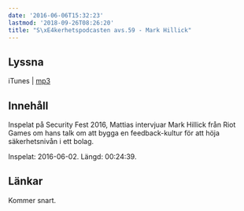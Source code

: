 ```yaml
---
date: '2016-06-06T15:32:23'
lastmod: '2018-09-26T08:26:20'
title: "S\xE4kerhetspodcasten avs.59 - Mark Hillick"
---
```

## Lyssna

iTunes \| [mp3](http://traffic.libsyn.com/sakerhetspodcasten/markhillick.mp3)

## Innehåll

Inspelat på Security Fest 2016, Mattias intervjuar Mark Hillick från Riot Games om
hans talk om att bygga en feedback-kultur för att höja säkerhetsnivån i ett bolag.

Inspelat: 2016-06-02. Längd: 00:24:39.

## Länkar

Kommer snart.


